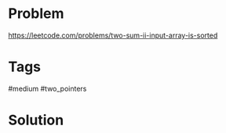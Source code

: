 # Problem

https://leetcode.com/problems/two-sum-ii-input-array-is-sorted

# Tags

#medium #two_pointers

# Solution
